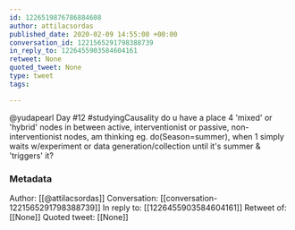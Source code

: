 ```yaml
---
id: 1226519876786884608
author: attilacsordas
published_date: 2020-02-09 14:55:00 +00:00
conversation_id: 1221565291798388739
in_reply_to: 1226455903584604161
retweet: None
quoted_tweet: None
type: tweet
tags:

---
```


@yudapearl Day #12 #studyingCausality do u have a place 4 'mixed' or 'hybrid' nodes in between active, interventionist or passive, non-interventionist nodes, am thinking eg.  do(Season=summer), when 1 simply waits w/experiment or data generation/collection until it's summer &amp; 'triggers' it?

### Metadata

Author: [[@attilacsordas]]
Conversation: [[conversation-1221565291798388739]]
In reply to: [[1226455903584604161]]
Retweet of: [[None]]
Quoted tweet: [[None]]
